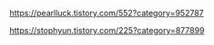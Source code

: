 https://pearlluck.tistory.com/552?category=952787


https://stophyun.tistory.com/225?category=877899
